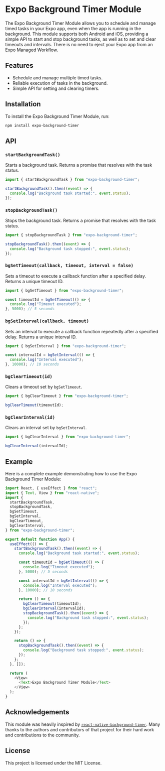 # Expo Background Timer Module

The Expo Background Timer Module allows you to schedule and manage timed tasks
in your Expo app, even when the app is running in the background. This module
supports both Android and iOS, providing a simple API to start and stop
background tasks, as well as to set and clear timeouts and intervals. There is
no need to eject your Expo app from an Expo Managed Workflow.

## Features

- Schedule and manage multiple timed tasks.
- Reliable execution of tasks in the background.
- Simple API for setting and clearing timers.

## Installation

To install the Expo Background Timer Module, run:

```sh
npm install expo-background-timer
```

## API

### `startBackgroundTask()`

Starts a background task. Returns a promise that resolves with the task status.

```ts
import { startBackgroundTask } from "expo-background-timer";

startBackgroundTask().then((event) => {
  console.log("Background task started:", event.status);
});
```

### `stopBackgroundTask()`

Stops the background task. Returns a promise that resolves with the task status.

```ts
import { stopBackgroundTask } from "expo-background-timer";

stopBackgroundTask().then((event) => {
  console.log("Background task stopped:", event.status);
});
```

### `bgSetTimeout(callback, timeout, interval = false)`

Sets a timeout to execute a callback function after a specified delay. Returns a
unique timeout ID.

```ts
import { bgSetTimeout } from "expo-background-timer";

const timeoutId = bgSetTimeout(() => {
  console.log("Timeout executed");
}, 5000); // 5 seconds
```

### `bgSetInterval(callback, timeout)`

Sets an interval to execute a callback function repeatedly after a specified
delay. Returns a unique interval ID.

```ts
import { bgSetInterval } from "expo-background-timer";

const intervalId = bgSetInterval(() => {
  console.log("Interval executed");
}, 10000); // 10 seconds
```

### `bgClearTimeout(id)`

Clears a timeout set by `bgSetTimeout`.

```ts
import { bgClearTimeout } from "expo-background-timer";

bgClearTimeout(timeoutId);
```

### `bgClearInterval(id)`

Clears an interval set by `bgSetInterval`.

```ts
import { bgClearInterval } from "expo-background-timer";

bgClearInterval(intervalId);
```

## Example

Here is a complete example demonstrating how to use the Expo Background Timer Module:

```ts
import React, { useEffect } from "react";
import { Text, View } from "react-native";
import {
  startBackgroundTask,
  stopBackgroundTask,
  bgSetTimeout,
  bgSetInterval,
  bgClearTimeout,
  bgClearInterval,
} from "expo-background-timer";

export default function App() {
  useEffect(() => {
    startBackgroundTask().then((event) => {
      console.log("Background task started:", event.status);

      const timeoutId = bgSetTimeout(() => {
        console.log("Timeout executed");
      }, 5000); // 5 seconds

      const intervalId = bgSetInterval(() => {
        console.log("Interval executed");
      }, 10000); // 10 seconds

      return () => {
        bgClearTimeout(timeoutId);
        bgClearInterval(intervalId);
        stopBackgroundTask().then((event) => {
          console.log("Background task stopped:", event.status);
        });
      };
    });

    return () => {
      stopBackgroundTask().then((event) => {
        console.log("Background task stopped:", event.status);
      });
    };
  }, []);

  return (
    <View>
      <Text>Expo Background Timer Module</Text>
    </View>
  );
}
```

## Acknowledgements

This module was heavily inspired by
[`react-native-background-timer`](https://github.com/ocetnik/react-native-background-timer).
Many thanks to the authors and contributors of that project for their hard work
and contributions to the community.

## License

This project is licensed under the MIT License.
